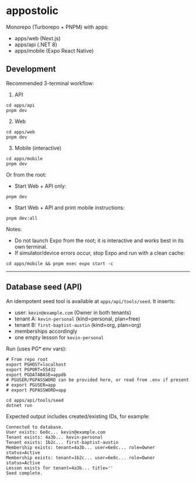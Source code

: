 # appostolic

Monorepo (Turborepo + PNPM) with apps:

- apps/web (Next.js)
- apps/api (.NET 8)
- apps/mobile (Expo React Native)

## Development

Recommended 3-terminal workflow:

1. API

```
cd apps/api
pnpm dev
```

2. Web

```
cd apps/web
pnpm dev
```

3. Mobile (interactive)

```
cd apps/mobile
pnpm dev
```

Or from the root:

- Start Web + API only:

```
pnpm dev
```

- Start Web + API and print mobile instructions:

```
pnpm dev:all
```

Notes:

- Do not launch Expo from the root; it is interactive and works best in its own terminal.
- If simulator/device errors occur, stop Expo and run with a clean cache:

```
cd apps/mobile && pnpm exec expo start -c
```

---

## Database seed (API)

An idempotent seed tool is available at `apps/api/tools/seed`.
It inserts:

- user: `kevin@example.com` (Owner in both tenants)
- tenant A: `kevin-personal` (kind=personal, plan=free)
- tenant B: `first-baptist-austin` (kind=org, plan=org)
- memberships accordingly
- one empty lesson for `kevin-personal`

Run (uses PG\* env vars):

```
# From repo root
export PGHOST=localhost
export PGPORT=55432
export PGDATABASE=appdb
# PGUSER/PGPASSWORD can be provided here, or read from .env if present
# export PGUSER=app
# export PGPASSWORD=app

cd apps/api/tools/seed
dotnet run
```

Expected output includes created/existing IDs, for example:

```
Connected to database.
User exists: 6e8c... kevin@example.com
Tenant exists: 4a3b... kevin-personal
Tenant exists: 1b2c... first-baptist-austin
Membership exists: tenant=4a3b... user=6e8c... role=Owner status=Active
Membership exists: tenant=1b2c... user=6e8c... role=Owner status=Active
Lesson exists for tenant=4a3b... title=''
Seed complete.
```
